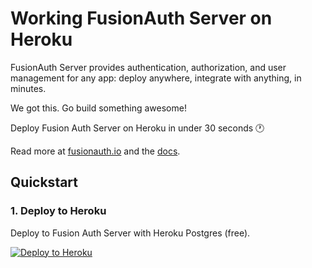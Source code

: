 # Working FusionAuth Server on Heroku

FusionAuth Server provides authentication, authorization, and user management for any app: deploy anywhere, integrate with anything, in minutes.

We got this. Go build something awesome!

Deploy Fusion Auth Server on Heroku in under 30 seconds :clock1:

Read more at [fusionauth.io](https://fusionauth.io) and the [docs](https://fusionauth.io/docs). 


## Quickstart

### 1. Deploy to Heroku
Deploy to Fusion Auth Server with Heroku Postgres (free).

[![Deploy to
Heroku](https://www.herokucdn.com/deploy/button.svg)](https://heroku.com/deploy?template=https://github.com/nicolaslima/fusionauth-heroku)
